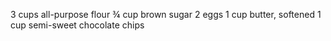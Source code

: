 3 cups all-purpose flour
¾ cup brown sugar
2 eggs
1 cup butter, softened
1 cup semi-sweet chocolate chips